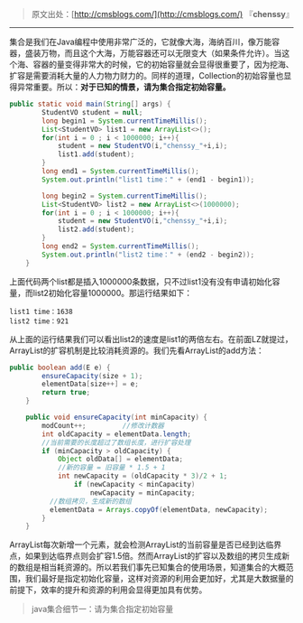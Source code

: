 > 原文出处：[http://cmsblogs.com/](http://cmsblogs.com/) 『**chenssy**』

----

集合是我们在Java编程中使用非常广泛的，它就像大海，海纳百川，像万能容器，盛装万物，而且这个大海，万能容器还可以无限变大（如果条件允许）。当这个海、容器的量变得非常大的时候，它的初始容量就会显得很重要了，因为挖海、扩容是需要消耗大量的人力物力财力的。同样的道理，Collection的初始容量也显得异常重要。所以：**对于已知的情景，请为集合指定初始容量。**

```java
public static void main(String[] args) {
        StudentVO student = null;
        long begin1 = System.currentTimeMillis();
        List<StudentVO> list1 = new ArrayList<>();
        for(int i = 0 ; i < 1000000; i++){
            student = new StudentVO(i,"chenssy_"+i,i);
            list1.add(student);
        }
        long end1 = System.currentTimeMillis();
        System.out.println("list1 time：" + (end1 - begin1));

        long begin2 = System.currentTimeMillis();
        List<StudentVO> list2 = new ArrayList<>(1000000);
        for(int i = 0 ; i < 1000000; i++){
            student = new StudentVO(i,"chenssy_"+i,i);
            list2.add(student);
        }
        long end2 = System.currentTimeMillis();
        System.out.println("list2 time：" + (end2 - begin2));
    }
```

上面代码两个list都是插入1000000条数据，只不过list1没有没有申请初始化容量，而list2初始化容量1000000。那运行结果如下：

```
list1 time：1638
list2 time：921
```

从上面的运行结果我们可以看出list2的速度是list1的两倍左右。在前面LZ就提过，ArrayList的扩容机制是比较消耗资源的。我们先看ArrayList的add方法：

```java
public boolean add(E e) {  
        ensureCapacity(size + 1);   
        elementData[size++] = e;  
        return true;  
    }  

    public void ensureCapacity(int minCapacity) {  
        modCount++;         //修改计数器
        int oldCapacity = elementData.length;    
        //当前需要的长度超过了数组长度，进行扩容处理
        if (minCapacity > oldCapacity) {  
            Object oldData[] = elementData;  
            //新的容量 = 旧容量 * 1.5 + 1
            int newCapacity = (oldCapacity * 3)/2 + 1;  
                if (newCapacity < minCapacity)  
                    newCapacity = minCapacity;  
          //数组拷贝，生成新的数组
          elementData = Arrays.copyOf(elementData, newCapacity);  
        }  
    }
```

ArrayList每次新增一个元素，就会检测ArrayList的当前容量是否已经到达临界点，如果到达临界点则会扩容1.5倍。然而ArrayList的扩容以及数组的拷贝生成新的数组是相当耗资源的。所以若我们事先已知集合的使用场景，知道集合的大概范围，我们最好是指定初始化容量，这样对资源的利用会更加好，尤其是大数据量的前提下，效率的提升和资源的利用会显得更加具有优势。

> java集合细节一：请为集合指定初始容量
